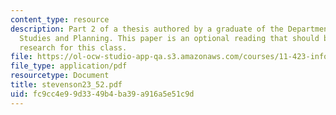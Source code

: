 ```yaml
---
content_type: resource
description: Part 2 of a thesis authored by a graduate of the Department of Urban
  Studies and Planning. This paper is an optional reading that should be useful in
  research for this class.
file: https://ol-ocw-studio-app-qa.s3.amazonaws.com/courses/11-423-information-and-communication-technologies-in-community-development-spring-2004/fc9cc4e99d3349b4ba39a916a5e51c9d_stevenson23_52.pdf
file_type: application/pdf
resourcetype: Document
title: stevenson23_52.pdf
uid: fc9cc4e9-9d33-49b4-ba39-a916a5e51c9d
---
```

